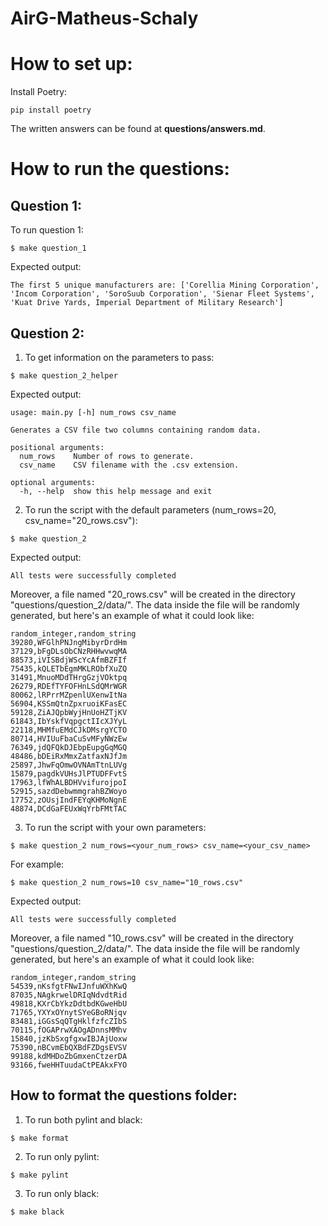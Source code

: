 # AirG-Matheus-Schaly

# How to set up:

Install Poetry:
```console
pip install poetry
```

The written answers can be found at **questions/answers.md**.

# How to run the questions:

## Question 1:

To run question 1:
```console
$ make question_1
```

Expected output:
```
The first 5 unique manufacturers are: ['Corellia Mining Corporation', 'Incom Corporation', 'SoroSuub Corporation', 'Sienar Fleet Systems', 'Kuat Drive Yards, Imperial Department of Military Research']
```

## Question 2:

1. To get information on the parameters to pass:
```console
$ make question_2_helper
```

Expected output:
```
usage: main.py [-h] num_rows csv_name

Generates a CSV file two columns containing random data.

positional arguments:
  num_rows    Number of rows to generate.
  csv_name    CSV filename with the .csv extension.

optional arguments:
  -h, --help  show this help message and exit
```

2. To run the script with the default parameters (num_rows=20, csv_name="20_rows.csv"):
```console
$ make question_2
```

Expected output:
```
All tests were successfully completed
```

Moreover, a file named "20_rows.csv" will be created in the directory "questions/question_2/data/". The data inside the file will be randomly generated, but here's an example of what it could look like:
```
random_integer,random_string
39280,WFGlhPNJngMibyrDrdHm
37129,bFgDLsObCNzRHHwvwqMA
88573,iVISBdjWScYcAfmBZFIf
75435,kQLETbEgmMKLRObfXuZQ
31491,MnuoMDdTHrgGzjVOktpq
26279,RDEfTYFOFHnLSdQMrWGR
80062,lRPrrMZpenlUXenwItNa
56904,KSSmQtnZpxruoiKFasEC
59128,ZiAJQpbWyjHnUoHZTjKV
61843,IbYskfVqpgctIIcXJYyL
22118,MHMfuEMdCJkDMsrgYCTO
80714,HVIUuFbaCuSvMFyNWzEw
76349,jdQFQkDJEbpEupgGqMGQ
48486,bDEiRxMmxZatfaxNJfJm
25897,JhwFqOmwOVNAmTtnLUVg
15879,pagdkVUHsJlPTUDFFvtS
17963,lfWhALBDHVvifurojpoI
52915,sazdDebwmmgrahBZWoyo
17752,zOUsjIndFEYqKHMoNgnE
48874,DCdGaFEUxWqYrbFMtTAC
```

3. To run the script with your own parameters:
```console
$ make question_2 num_rows=<your_num_rows> csv_name=<your_csv_name>
```

For example:
```
$ make question_2 num_rows=10 csv_name="10_rows.csv"
```

Expected output:
```
All tests were successfully completed
```

Moreover, a file named "10_rows.csv" will be created in the directory "questions/question_2/data/". The data inside the file will be randomly generated, but here's an example of what it could look like:
```
random_integer,random_string
54539,nKsfgtFNwIJnfuWXhKwQ
87035,NAgkrwelDRIqNdvdtRid
49818,KXrCbYkzDdtbdKGweHbU
71765,YXYxOYnytSYeGBoRNjqv
83481,iGGsSqQTgHklfzfcZIbS
70115,fOGAPrwXAOgADnnsMMhv
15840,jzKbSxgfgxwIBJAjUoxw
75390,nBCvmEbQXBdFZDgsEVSV
99188,kdMHDoZbGmxenCtzerDA
93166,fweHHTuudaCtPEAkxFYO
```

## How to format the questions folder:

1. To run both pylint and black:

```console
$ make format
```

2. To run only pylint:

```console
$ make pylint
```

3. To run only black:

```console
$ make black
```
